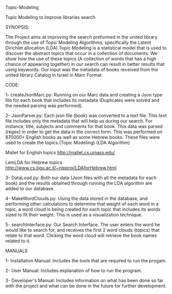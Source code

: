 Topic-Modeling

Topic Modeling to improve libraries search

SYNOPSIS:

The Project aims at improving the search preformed in the united library through the use of Topic Modeling Algorithms, specifically the Latent Dirichlet allocation (LDA).Topic Modeling is a statistical model that is used to discover the abstract topics that occur in a collection of documents. We show how the use of these topics (A collection of words that has a high chance of appearing together) in our search can result in better results that using keywords.
Our input was the metadata of books received from the united library Catalog in Israel in Marc Format.

CODE:

1- createJsonMarc.py: Running on our Marc data and creating a Json type file for each book that includes its metadata  (Duplicates were solved and the needed parsing was performed).

2- JsonParser.py: Each json file (book) was converted to a text file. This text file includes only the metadata that will help us during our search. For instance, title, subjects and comments for that book. This data was parsed (regex) in order to get the data in the correct form. This was performed on 870000+ English books as well as some Hebrew books. 
These files were used to create the topics.(Topic Modeling) (LDA Algorithm)

Mallet for English topics http://mallet.cs.umass.edu/

LemLDA for Hebrew topics   http://www.cs.bgu.ac.il/~nlpproj/LDAforHebrew.html 

3- DataLoad.py: Both our data (Json files with all the metadata for each book) and the results obtained through running the LDA algorithm are added to our database.

4- MakeWordClouds.py: Using the data stored in the database, and performing other calculations to determine that weight of each word in a topic, a word cloud is being created for each topic that includes its words sized to fit their weight. This is used as a visualization technique.

5- searchInterface.py: Our Search Interface. The user enters the word he would like to search for, and receives the first 2 word clouds (topics) that relate to that word. Clicking the word cloud will retrieve the book names related to it.

MANUALS

1- Installation Manual: Includes the tools that are required to run the progam.

2- User Manual: Includes explanation of how to run the program.

3- Developer's Manual: Includes information on what has been done so far with the project and what can be done in the future for further development.


